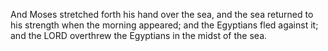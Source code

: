 And Moses stretched forth his hand over the sea, and the sea returned to his strength when the morning appeared; and the Egyptians fled against it; and the LORD overthrew the Egyptians in the midst of the sea.
